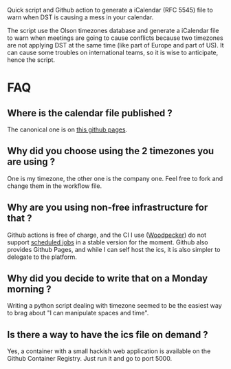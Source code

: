 Quick script and Github action to generate a iCalendar (RFC 5545) file to warn when DST is causing a mess in your calendar.

The script use the Olson timezones database and generate a iCalendar file to warn when meetings are going to cause conflicts because
two timezones are not applying DST at the same time (like part of Europe and part of US). It can cause some troubles on international
teams, so it is wise to anticipate, hence the script.

# FAQ

## Where is the calendar file published ?

The canonical one is on [this github pages](https://mscherer.github.io/dst_calendar/).

## Why did you choose using the 2 timezones you are using ?

One is my timezone, the other one is the company one. Feel free to fork and change them in the workflow file.

## Why are you using non-free infrastructure for that ?

Github actions is free of charge, and the CI I use ([Woodpecker](https://woodpecker-ci.org/)) do not support [scheduled jobs](https://github.com/woodpecker-ci/woodpecker/issues/8) in a stable version for the moment.
Github also provides Github Pages, and while I can self host the ics, it is also simpler to delegate to the platform.

## Why did you decide to write that on a Monday morning ?

Writing a python script dealing with timezone seemed to be the easiest way to brag about "I can manipulate spaces and time".

## Is there a way to have the ics file on demand ?

Yes, a container with a small hackish web application is available on the Github Container Registry. Just run it and go to port 5000.
